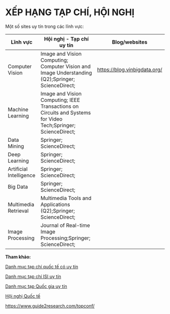 # XẾP HẠNG TẠP CHÍ, HỘI NGHỊ

Một số sites uy tín trong các lĩnh vực:

| Lĩnh vực                | Hội nghị - Tạp chí uy tín                                    | Blog/websites                |
| ----------------------- | ------------------------------------------------------------ | ---------------------------- |
| Computer Vision         | Image and Vision Computing; Computer Vision and Image Understanding (Q2);Springer; ScienceDirect; | https://blog.vinbigdata.org/ |
| Machine Learning        | Image and Vision Computing; IEEE Transactions on Circuits and Systems for Video Tech;Springer; ScienceDirect; |                              |
| Data Mining             | Springer; ScienceDirect;                                     |                              |
| Deep Learning           | Springer; ScienceDirect;                                     |                              |
| Artificial Intelligence | Springer; ScienceDirect;                                     |                              |
| Big Data                | Springer; ScienceDirect;                                     |                              |
| Multimedia Retrieval    | Multimedia Tools and Applications (Q2);Springer; ScienceDirect; |                              |
| Image Processing        | Journal of Real-time Image Processing;Springer; ScienceDirect; |                              |



**Tham khảo:**

[Danh mục tạp chí quốc tế có uy tín](https://nafosted.gov.vn/wp-content/uploads/2019/08/Quoc-te-uy-tin-Final.pdf)

[Danh mục tạp chí ISI uy tín](https://nafosted.gov.vn/wp-content/uploads/2019/08/ISI-uy-tin-Final-1.pdf)

[Danh mục tạp Quốc gia uy tín](https://nafosted.gov.vn/wp-content/uploads/2019/08/Quoc-gia-uy-tin-Final-2.pdf)

[Hội nghị Quốc tế](https://waset.org/computer-science-conferences)

https://www.guide2research.com/topconf/



